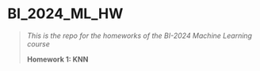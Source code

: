 # BI_2024_ML_HW
> *This is the repo for the homeworks of the BI-2024 Machine Learning course*
>
> **Homework 1: KNN**
